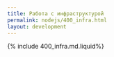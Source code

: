 ```yaml
---
title: Работа с инфраструктурой
permalink: nodejs/400_infra.html
layout: development
---
```


{% include 400_infra.md.liquid%}